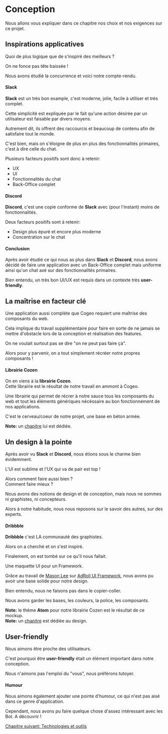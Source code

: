 # Conception

Nous allons vous expliquer dans ce chapitre nos choix et nos exigences sur ce projet.

## Inspirations applicatives

Quoi de plus logique que de s'inspiré des meilleurs ?

On ne fonce pas tête baissée !

Nous avons étudié la concurrence et voici notre compte-rendu.

#### Slack

**Slack** est un très bon example, c'est moderne, jolie, facile à utiliser et très complet.  

Cette simplicité est expliquée par le fait qu'une action désirée par un utilisateur est faisable par divers moyens.

Autrement dit, ils offrent des raccourcis et beaucoup de contenu afin de satisfaire tout le monde.

C'est bien, mais on s'éloigne de plus en plus des fonctionnalités primaires, c'est à dire celle du chat.

Plusieurs facteurs positifs sont donc à retenir:

- UX
- UI
- Fonctionnalités du chat
- Back-Office complet

#### Discord

**Discord**, c'est une copie conforme de **Slack** avec (pour l'instant) moins de fonctionnalités.

Deux facteurs positifs sont à retenir:

- Design plus épuré et encore plus moderne
- Concentration sur le chat 

#### Conclusion

Après avoir étudié ce qui nous as plus dans **Slack** et **Discord**, nous avons décidé de faire une application avec un Back-Office complet mais uniforme ainsi qu'un chat axé sur des fonctionnalités primaires.

Bien entendu, un très bon UI/UX est requis dans un contexte très **user-friendly**.

## La maîtrise en facteur clé

Une application aussi complète que Cogeo requiert une maîtrise des composants du web.

Cela implique du travail supplémentaire pour faire en sorte de ne jamais se mettre d'obstacle lors de la conception et réalisation des features.

On ne voulait surtout pas se dire "on ne peut pas faire çà".

Alors pour y parvenir, on a tout simplement récréer notre propres composants !

#### Librairie Cozen

On en viens à la **librairie Cozen**.  
Cette librairie est le résultat de notre travail en ammont à Cogeo.

Une librairie qui permet de récrer à notre sauce tous les composants du web et tout les éléments génériques nécéssaire au bon fonctionnement de nos applications.

C'est le cerveau/coeur de notre projet, une base en béton armée.

**Note:** un [chapitre](https://c0zen.github.io/Cogeo/front-end/cozen/) lui est dédiée.

## Un design à la pointe

Après avoir vu **Slack** et **Discord**, nous étions sous le charme bien évidemment.

L'UI est sublime et l'UX qui va de pair est top !

Alors comment faire aussi bien ?  
Comment faire mieux ?

Nous avons des notions de design et de conception, mais nous ne sommes ni graphistes, ni concepteurs.

Alors à notre habitude, nous nous reposons sur le savoir des autres, sur des experts.

#### Dribbble

**Dribbble** c'est LA communauté des graphistes.  

Alors on a cherché et on s'est inspiré.

Finalement, on est tombé sur ce qu'il nous fallait.

Une maquette UI pour un Framework.

Grâce au travail de [Mason Lee](https://dribbble.com/masonlee) sur [AdRoll UI Framework](https://dribbble.com/shots/2833155-AdRoll-UI-Framework), nous avons pu avoir une base solide pour notre design.

Bien entendu, nous ne faisons pas dans le copier-coller.

Nous avons garder les bases, les couleurs, la police, les composants.

**Note:** le thème **Atom** pour notre librairie Cozen est le résultat de ce mockup.  
**Note:** un [chapitre](https://c0zen.github.io/Cogeo/front-end/design/) est dédiée au design.

## User-friendly

Nous aimons être proche des utilisateurs.

C'est pourquoi être **user-friendly** était un élément important dans notre conception.

Nous n'aimons pas l'emploi du "vous", nous préférons tutoyer.

#### Humour

Nous aimons également ajouter une pointe d'humour, ce qui n'est pas aisé dans ce genre d'application.

Cependant, nous avons pu faire quelque chose d'assez intéressant avec les Bot. A découvrir !

<a href="{{ site.baseUrl }}front-end/technologies/" class="btn btn-green">Chapitre suivant: Technologies et outils</a>
